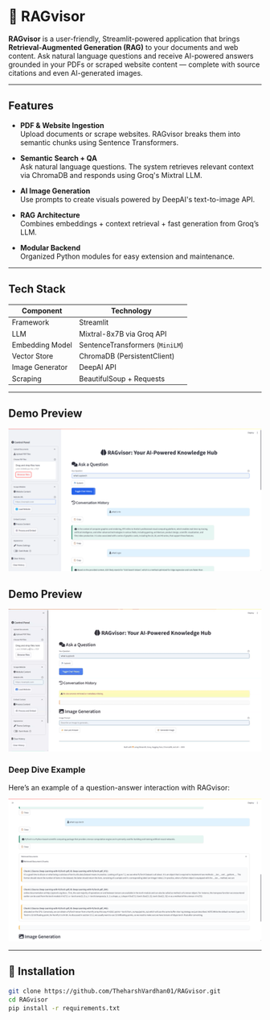 # 🧠 RAGvisor

**RAGvisor** is a user-friendly, Streamlit-powered application that brings **Retrieval-Augmented Generation (RAG)** to your documents and web content. Ask natural language questions and receive AI-powered answers grounded in your PDFs or scraped website content — complete with source citations and even AI-generated images.

---

##  Features

-  **PDF & Website Ingestion**  
  Upload documents or scrape websites. RAGvisor breaks them into semantic chunks using Sentence Transformers.

-  **Semantic Search + QA**  
  Ask natural language questions. The system retrieves relevant context via ChromaDB and responds using Groq's Mixtral LLM.

-  **AI Image Generation**  
  Use prompts to create visuals powered by DeepAI's text-to-image API.

-  **RAG Architecture**  
  Combines embeddings + context retrieval + fast generation from Groq’s LLM.

-  **Modular Backend**  
  Organized Python modules for easy extension and maintenance.

---

##  Tech Stack

| Component       | Technology                        |
|----------------|-----------------------------------|
| Framework       | Streamlit                         |
| LLM             | Mixtral-8x7B via Groq API         |
| Embedding Model | SentenceTransformers (`MiniLM`)  |
| Vector Store    | ChromaDB (PersistentClient)       |
| Image Generator | DeepAI API                        |
| Scraping        | BeautifulSoup + Requests          |

---

##  Demo Preview

![app-preview](app-preview.png)

##  Demo Preview

![RAGvisor Demo](RAGvisor_demo.gif)


###  Deep Dive Example

Here’s an example of a question-answer interaction with RAGvisor:

![Detailed QA](preview-2.png)



---

## 🔧 Installation

```bash
git clone https://github.com/TheharshVardhan01/RAGvisor.git
cd RAGvisor
pip install -r requirements.txt
